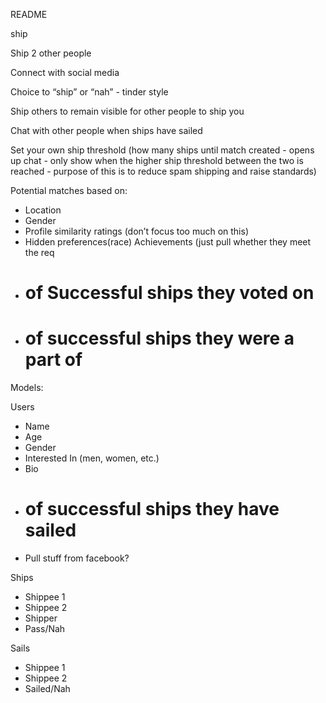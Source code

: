 README

ship

Ship 2 other people

Connect with social media

Choice to “ship” or “nah” - tinder style

Ship others to remain visible for other people to ship you

Chat with other people when ships have sailed

Set your own ship threshold (how many ships until match created - opens up chat - only show when the higher ship threshold between the two is reached -  purpose of this is to reduce spam shipping and raise standards) 

Potential matches based on:
 - Location
 - Gender
 - Profile similarity ratings (don’t focus too much on this)
 - Hidden preferences(race)
Achievements (just pull whether they meet the req
 -  # of Successful ships they voted on
 -  # of successful ships they were a part of

Models:

Users
 - Name
 - Age
 - Gender
 - Interested In (men, women, etc.)
 - Bio
 - # of successful ships they have sailed
 - Pull stuff from facebook?

Ships
 - Shippee 1
 - Shippee 2
 - Shipper
 - Pass/Nah

Sails
 - Shippee 1
 - Shippee 2
 - Sailed/Nah

